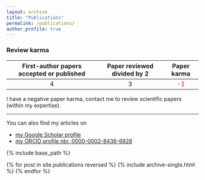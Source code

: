 ```yaml
---
layout: archive
title: "Publications"
permalink: /publications/
author_profile: true
---
```


### Review karma

| First-author papers accepted or published   |    Paper reviewed divided by 2     | Paper karma                              |
| :-----------------------------------------: | :--------------------------------: | :--------------------------------------: |
|               4                             |                   3                |  <span style="color:red"> -1 </span>     |

I have a negative paper karma, contact me to review scientific papers (within my expertise).

----

You can also find my articles on 
- [my Google Scholar profile](https://scholar.google.ca/citations?user=QjS3jfYAAAAJ&hl=en&oi=ao)
- [my ORCID profile nbr. 0000-0002-8436-6928 ](https://orcid.org/0000-0002-8436-6928)

{% include base_path %}

{% for post in site.publications reversed %}
  {% include archive-single.html %}
{% endfor %}
